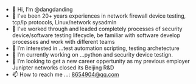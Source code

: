 
- 👋 Hi, I’m @dangdanding
- 👀 I've been 20+ years experiences in network firewall device testing, tcp/ip protocols, Linux/network sysadmin
- 👀 I've worked through and leaded completely processes of security device/software testing lifecycle, be familiar with software develop processes and work with different teams
- 👀 I’m interested in ...test automation scripting, testing archetecture
- 🌱 I’m currently working on ...python and security device testign.
- 💞️ I’m looking to get a new career oppertunity as my previous employer Junipter networks closed its Beijing R&D
- 📫 How to reach me ...: 8654904@qq.com

<!---
dangdanding/dangdanding is a ✨ special ✨ repository because its `README.md` (this file) appears on your GitHub profile.
You can click the Preview link to take a look at your changes.
--->

